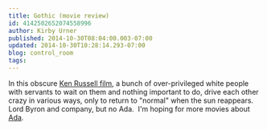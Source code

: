 ```yaml
---
title: Gothic (movie review)
id: 4142502652074558996
author: Kirby Urner
published: 2014-10-30T08:04:00.003-07:00
updated: 2014-10-30T10:28:14.293-07:00
blog: control_room
tags: 
---
```


In this obscure [Ken Russell film](http://worldgame.blogspot.com/2014/10/tommy-movie-review.html), a bunch of over-privileged white people with servants to wait on them and nothing important to do, drive each other crazy in various ways, only to return to "normal" when the sun reappears.  Lord Byron and company, but no Ada.  I'm hoping for more movies about [Ada](http://www.grunch.net/synergetics/adaessay.html).